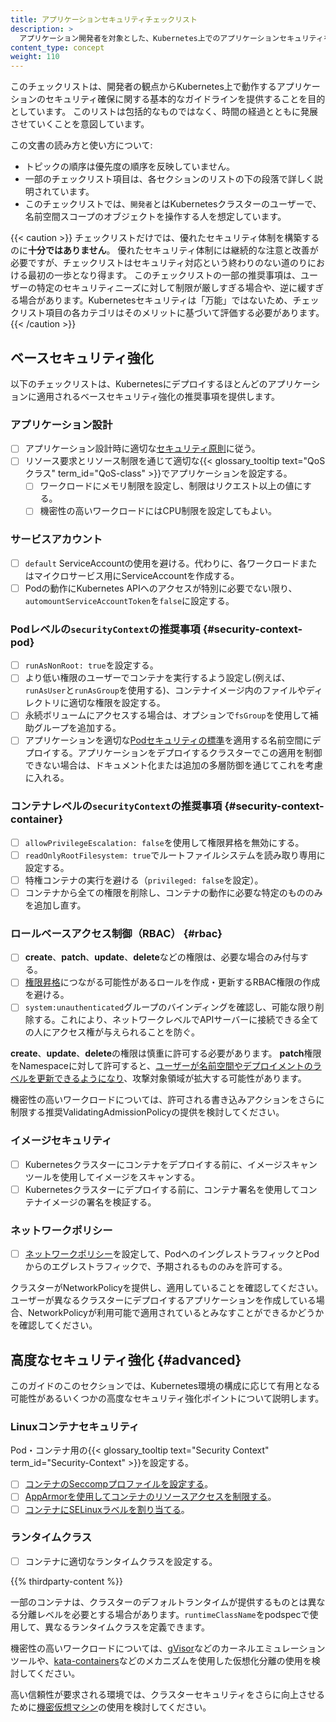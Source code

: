 ```yaml
---
title: アプリケーションセキュリティチェックリスト
description: >
  アプリケーション開発者を対象とした、Kubernetes上でのアプリケーションセキュリティを確保するためのベースラインガイドライン
content_type: concept
weight: 110
---
```


<!-- overview -->

このチェックリストは、開発者の観点からKubernetes上で動作するアプリケーションのセキュリティ確保に関する基本的なガイドラインを提供することを目的としています。
このリストは包括的なものではなく、時間の経過とともに発展させていくことを意図しています。

<!-- 以下は、Kubernetes管理者向けに作成された既存のチェックリストから引用しています。https://kubernetes.io/docs/concepts/security/security-checklist/ -->

この文書の読み方と使い方について:

- トピックの順序は優先度の順序を反映していません。
- 一部のチェックリスト項目は、各セクションのリストの下の段落で詳しく説明されています。
- このチェックリストでは、`開発者`とはKubernetesクラスターのユーザーで、名前空間スコープのオブジェクトを操作する人を想定しています。

{{< caution >}}
チェックリストだけでは、優れたセキュリティ体制を構築するのに**十分ではありません**。
優れたセキュリティ体制には継続的な注意と改善が必要ですが、チェックリストはセキュリティ対応という終わりのない道のりにおける最初の一歩となり得ます。
このチェックリストの一部の推奨事項は、ユーザーの特定のセキュリティニーズに対して制限が厳しすぎる場合や、逆に緩すぎる場合があります。Kubernetesセキュリティは「万能」ではないため、チェックリスト項目の各カテゴリはそのメリットに基づいて評価する必要があります。
{{< /caution >}}

<!-- body -->

## ベースセキュリティ強化

以下のチェックリストは、Kubernetesにデプロイするほとんどのアプリケーションに適用されるベースセキュリティ強化の推奨事項を提供します。

### アプリケーション設計

- [ ] アプリケーション設計時に適切な[セキュリティ原則](https://www.cncf.io/wp-content/uploads/2022/06/CNCF_cloud-native-security-whitepaper-May2022-v2.pdf)に従う。
- [ ] リソース要求とリソース制限を通じて適切な{{< glossary_tooltip text="QoSクラス" term_id="QoS-class" >}}でアプリケーションを設定する。
  - [ ] ワークロードにメモリ制限を設定し、制限はリクエスト以上の値にする。
  - [ ] 機密性の高いワークロードにはCPU制限を設定してもよい。

### サービスアカウント

- [ ] `default` ServiceAccountの使用を避ける。代わりに、各ワークロードまたはマイクロサービス用にServiceAccountを作成する。
- [ ] Podの動作にKubernetes APIへのアクセスが特別に必要でない限り、`automountServiceAccountToken`を`false`に設定する。

### Podレベルの`securityContext`の推奨事項 {#security-context-pod}

- [ ] `runAsNonRoot: true`を設定する。
- [ ] より低い権限のユーザーでコンテナを実行するよう設定し(例えば、`runAsUser`と`runAsGroup`を使用する)、コンテナイメージ内のファイルやディレクトリに適切な権限を設定する。
- [ ] 永続ボリュームにアクセスする場合は、オプションで`fsGroup`を使用して補助グループを追加する。
- [ ] アプリケーションを適切な[Podセキュリティの標準](/docs/concepts/security/pod-security-standards/)を適用する名前空間にデプロイする。アプリケーションをデプロイするクラスターでこの適用を制御できない場合は、ドキュメント化または追加の多層防御を通じてこれを考慮に入れる。

### コンテナレベルの`securityContext`の推奨事項 {#security-context-container}

- [ ] `allowPrivilegeEscalation: false`を使用して権限昇格を無効にする。
- [ ] `readOnlyRootFilesystem: true`でルートファイルシステムを読み取り専用に設定する。
- [ ] 特権コンテナの実行を避ける（`privileged: false`を設定）。
- [ ] コンテナから全ての権限を削除し、コンテナの動作に必要な特定のもののみを追加し直す。

### ロールベースアクセス制御（RBAC） {#rbac}

- [ ] **create**、**patch**、**update**、**delete**などの権限は、必要な場合のみ付与する。
- [ ] [権限昇格](/docs/reference/access-authn-authz/rbac/#privilege-escalation-prevention-and-bootstrapping)につながる可能性があるロールを作成・更新するRBAC権限の作成を避ける。
- [ ] `system:unauthenticated`グループのバインディングを確認し、可能な限り削除する。これにより、ネットワークレベルでAPIサーバーに接続できる全ての人にアクセス権が与えられることを防ぐ。

**create**、**update**、**delete**の権限は慎重に許可する必要があります。
**patch**権限をNamespaceに対して許可すると、[ユーザーが名前空間やデプロイメントのラベルを更新できるようになり](/docs/concepts/security/rbac-good-practices/#namespace-modification)、攻撃対象領域が拡大する可能性があります。

機密性の高いワークロードについては、許可される書き込みアクションをさらに制限する推奨ValidatingAdmissionPolicyの提供を検討してください。

### イメージセキュリティ

- [ ] Kubernetesクラスターにコンテナをデプロイする前に、イメージスキャンツールを使用してイメージをスキャンする。
- [ ] Kubernetesクラスターにデプロイする前に、コンテナ署名を使用してコンテナイメージの署名を検証する。

### ネットワークポリシー

- [ ] [ネットワークポリシー](/docs/concepts/services-networking/network-policies/)を設定して、PodへのイングレストラフィックとPodからのエグレストラフィックで、予期されるもののみを許可する。

クラスターがNetworkPolicyを提供し、適用していることを確認してください。
ユーザーが異なるクラスターにデプロイするアプリケーションを作成している場合、NetworkPolicyが利用可能で適用されているとみなすことができるかどうかを確認してください。

## 高度なセキュリティ強化 {#advanced}

このガイドのこのセクションでは、Kubernetes環境の構成に応じて有用となる可能性があるいくつかの高度なセキュリティ強化ポイントについて説明します。

### Linuxコンテナセキュリティ

Pod・コンテナ用の{{< glossary_tooltip text="Security Context" term_id="Security-Context" >}}を設定する。

- [ ] [コンテナのSeccompプロファイルを設定する](/docs/tasks/configure-pod-container/security-context/#set-the-seccomp-profile-for-a-container)。
- [ ] [AppArmorを使用してコンテナのリソースアクセスを制限する](/docs/tutorials/security/apparmor/)。
- [ ] [コンテナにSELinuxラベルを割り当てる](/docs/tasks/configure-pod-container/security-context/#assign-selinux-labels-to-a-container)。

### ランタイムクラス

- [ ] コンテナに適切なランタイムクラスを設定する。

{{% thirdparty-content %}}

一部のコンテナは、クラスターのデフォルトランタイムが提供するものとは異なる分離レベルを必要とする場合があります。`runtimeClassName`をpodspecで使用して、異なるランタイムクラスを定義できます。

機密性の高いワークロードについては、[gVisor](https://gvisor.dev/docs/)などのカーネルエミュレーションツールや、[kata-containers](https://katacontainers.io/)などのメカニズムを使用した仮想化分離の使用を検討してください。

高い信頼性が要求される環境では、クラスターセキュリティをさらに向上させるために[機密仮想マシン](/blog/2023/07/06/confidential-kubernetes/)の使用を検討してください。
